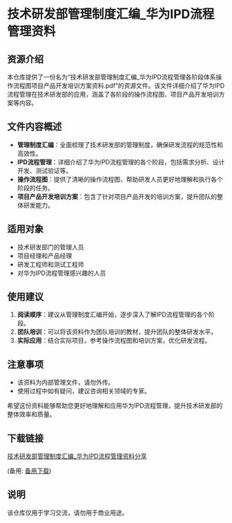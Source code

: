 # 技术研发部管理制度汇编_华为IPD流程管理资料

## 资源介绍

本仓库提供了一份名为“技术研发部管理制度汇编_华为IPD流程管理各阶段体系操作流程图项目产品开发培训方案资料.pdf”的资源文件。该文件详细介绍了华为IPD流程管理在技术研发部的应用，涵盖了各阶段的操作流程图、项目产品开发培训方案等内容。

## 文件内容概述

- **管理制度汇编**：全面梳理了技术研发部的管理制度，确保研发流程的规范性和高效性。
- **IPD流程管理**：详细介绍了华为IPD流程管理的各个阶段，包括需求分析、设计开发、测试验证等。
- **操作流程图**：提供了清晰的操作流程图，帮助研发人员更好地理解和执行各个阶段的任务。
- **项目产品开发培训方案**：包含了针对项目产品开发的培训方案，提升团队的整体研发能力。

## 适用对象

- 技术研发部门的管理人员
- 项目经理和产品经理
- 研发工程师和测试工程师
- 对华为IPD流程管理感兴趣的人员

## 使用建议

1. **阅读顺序**：建议从管理制度汇编开始，逐步深入了解IPD流程管理的各个阶段。
2. **团队培训**：可以将该资料作为团队培训的教材，提升团队的整体研发水平。
3. **实际应用**：结合实际项目，参考操作流程图和培训方案，优化研发流程。

## 注意事项

- 该资料为内部管理文件，请勿外传。
- 使用过程中如有疑问，建议咨询相关领域的专家。

希望这份资料能够帮助您更好地理解和应用华为IPD流程管理，提升技术研发部的整体效率和质量。

## 下载链接
[技术研发部管理制度汇编_华为IPD流程管理资料分享](https://pan.quark.cn/s/135894e30e81) 

(备用: [备用下载](https://pan.baidu.com/s/1kttcCI7Ja4UCnMC-joB1Sg?pwd=1234))

## 说明

该仓库仅用于学习交流，请勿用于商业用途。
